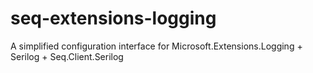 # seq-extensions-logging
A simplified configuration interface for Microsoft.Extensions.Logging + Serilog + Seq.Client.Serilog
